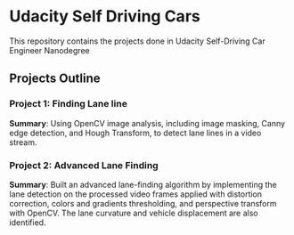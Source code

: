 # Udacity Self Driving Cars
This repository contains the projects done in Udacity Self-Driving Car Engineer Nanodegree

## Projects Outline

### Project 1: Finding Lane line
**Summary**: Using OpenCV image analysis, including image masking, Canny edge detection, and Hough Transform, to detect lane lines in a video stream. 

### Project 2: Advanced Lane Finding
**Summary**: Built an advanced lane-finding algorithm by implementing the lane detection on the processed video frames applied with distortion correction, colors and gradients thresholding, and perspective transform with OpenCV. The lane curvature and vehicle displacement are also identified.
